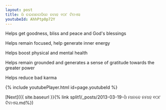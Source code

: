 ```yaml
---
layout: post
title: ଓଁ ଚନ୍ଦଣାନଗଦିନେ ନମାହ ୧୦୮ ଟିମଏସ
youtubeId: AhhPtp0p72Y
---
```

 
 
Helps get goodness, bliss and peace and God's blessings
 
Helps remain focused, help generate inner energy 
 
Helps boost physical and mental health 
 
Helps remain grounded and generates a sense of gratitude towards the greater power 
 
Helps reduce bad karma
 
 
 
 


{% include youtubePlayer.html id=page.youtubeId %}
 
[Next]({{ site.baseurl }}{% link  split1/_posts/2013-03-19-ଓଁ ମାନବେ ନମାହ ୧୦୮ ଟିମଏସ.md%})
 
